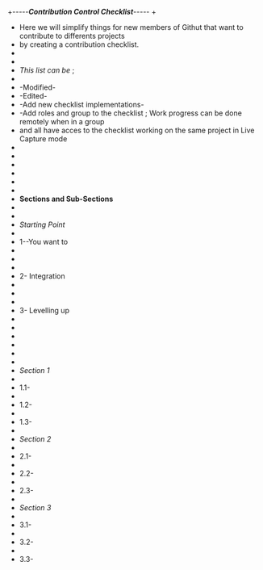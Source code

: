 +-----**_Contribution Control Checklist_**-----
+
+ Here we will simplify things for new members of Githut that want to contribute to differents projects 
+ by creating a contribution checklist. 
+
+
+ *This list can be* ; 
+
+ -Modified- 
+ -Edited- 
+ -Add new checklist implementations- 
+ -Add roles and group to the checklist ; Work progress can be done remotely when in a group 
+ and all have acces to the checklist working on the same project in Live Capture mode
+
+
+
+
+
+
+ **Sections and Sub-Sections**
+
+
+ _Starting Point_
+
+ 1--You want to 
+
+
+
+ 2- Integration
+
+
+
+ 3- Levelling up
+
+
+
+
+
+
+ *Section 1*
+
+ 1.1- 
+
+ 1.2- 
+
+ 1.3-
+
+ *Section 2*
+
+ 2.1- 
+
+ 2.2- 
+
+ 2.3-
+
+ *Section 3*
+
+ 3.1- 
+
+ 3.2- 
+
+ 3.3-